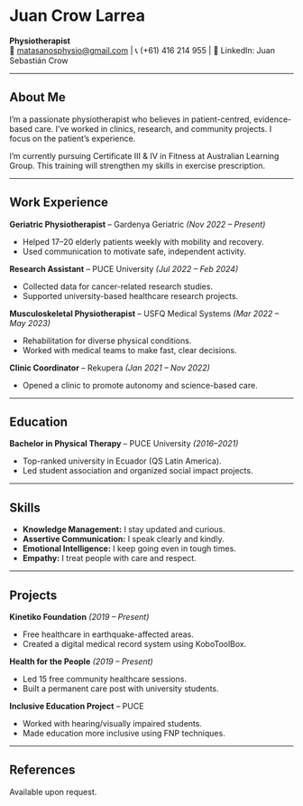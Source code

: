 # Juan Crow Larrea

**Physiotherapist**  
📧 matasanosphysio@gmail.com | 📞 (+61) 416 214 955 | 🔗 LinkedIn: Juan Sebastián Crow

---

## About Me

I’m a passionate physiotherapist who believes in patient-centred, evidence-based care. I’ve worked in clinics, research, and community projects. I focus on the patient’s experience.

I’m currently pursuing Certificate III & IV in Fitness at Australian Learning Group. This training will strengthen my skills in exercise prescription.

---

## Work Experience

**Geriatric Physiotherapist** – Gardenya Geriatric *(Nov 2022 – Present)*  
- Helped 17–20 elderly patients weekly with mobility and recovery.  
- Used communication to motivate safe, independent activity.

**Research Assistant** – PUCE University *(Jul 2022 – Feb 2024)*  
- Collected data for cancer-related research studies.  
- Supported university-based healthcare research projects.

**Musculoskeletal Physiotherapist** – USFQ Medical Systems *(Mar 2022 – May 2023)*  
- Rehabilitation for diverse physical conditions.  
- Worked with medical teams to make fast, clear decisions.

**Clinic Coordinator** – Rekupera *(Jan 2021 – Nov 2022)*  
- Opened a clinic to promote autonomy and science-based care.

---

## Education

**Bachelor in Physical Therapy** – PUCE University *(2016–2021)*  
- Top-ranked university in Ecuador (QS Latin America).  
- Led student association and organized social impact projects.

---

## Skills

- **Knowledge Management:** I stay updated and curious.  
- **Assertive Communication:** I speak clearly and kindly.  
- **Emotional Intelligence:** I keep going even in tough times.  
- **Empathy:** I treat people with care and respect.

---

## Projects

**Kinetiko Foundation** *(2019 – Present)*  
- Free healthcare in earthquake-affected areas.  
- Created a digital medical record system using KoboToolBox.

**Health for the People** *(2019 – Present)*  
- Led 15 free community healthcare sessions.  
- Built a permanent care post with university students.

**Inclusive Education Project** – PUCE  
- Worked with hearing/visually impaired students.  
- Made education more inclusive using FNP techniques.

---

## References

Available upon request.